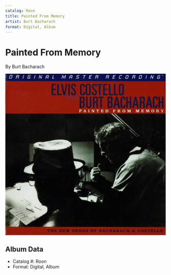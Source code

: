 ```yaml
---
catalog: Roon
title: Painted From Memory
artist: Burt Bacharach
format: Digital, Album
---
```


# Painted From Memory

By Burt Bacharach

![](../../assets/albumcovers/Burt_Bacharach-Painted_From_Memory.png)

## Album Data

- Catalog #: Roon
- Format: Digital, Album

